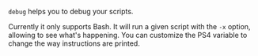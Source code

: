 `debug` helps you to debug your scripts.

Currently it only supports Bash.
It will run a given script with the `-x` option,
allowing to see what's happening.
You can customize the PS4 variable to change the way
instructions are printed.
